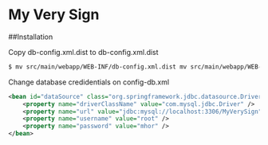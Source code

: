 My Very Sign
============

##Installation

Copy db-config.xml.dist to db-config.xml.dist

```bash
$ mv src/main/webapp/WEB-INF/db-config.xml.dist mv src/main/webapp/WEB-INF/db-config.xml
```
Change database credidentials on config-db.xml

```xml
<bean id="dataSource" class="org.springframework.jdbc.datasource.DriverManagerDataSource">
    <property name="driverClassName" value="com.mysql.jdbc.Driver" />
    <property name="url" value="jdbc:mysql://localhost:3306/MyVerySign" />
    <property name="username" value="root" />
    <property name="password" value="mhor" />
</bean>
```
